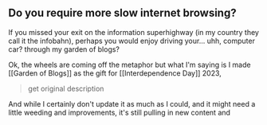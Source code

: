 ---
---

## Do you require more slow internet browsing? 

If you missed your exit on the information superhighway (in my country they call it the infobahn), perhaps you would enjoy driving your... uhh, computer car? through my garden of blogs?

Ok, the wheels are coming off the metaphor but what I'm saying is I made [[Garden of Blogs]] as the gift for [[Interdependence Day]] 2023, 

> get original description

And while I certainly don't update it as much as I could, and it might need a little weeding and improvements, it's still pulling in new content and 